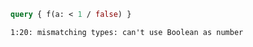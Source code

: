 ```graphql
query { f(a: < 1 / false) }
```

```
1:20: mismatching types: can't use Boolean as number
```